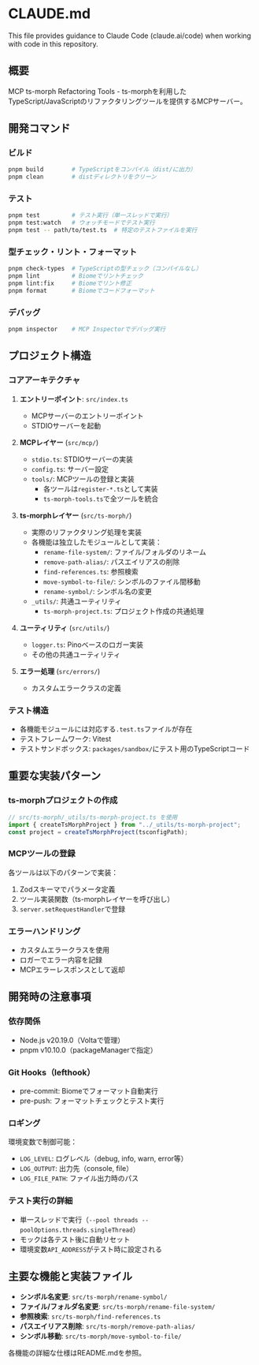 # CLAUDE.md

This file provides guidance to Claude Code (claude.ai/code) when working with code in this repository.

## 概要

MCP ts-morph Refactoring Tools - ts-morphを利用したTypeScript/JavaScriptのリファクタリングツールを提供するMCPサーバー。

## 開発コマンド

### ビルド
```bash
pnpm build        # TypeScriptをコンパイル（dist/に出力）
pnpm clean        # distディレクトリをクリーン
```

### テスト
```bash
pnpm test         # テスト実行（単一スレッドで実行）
pnpm test:watch   # ウォッチモードでテスト実行
pnpm test -- path/to/test.ts  # 特定のテストファイルを実行
```

### 型チェック・リント・フォーマット
```bash
pnpm check-types  # TypeScriptの型チェック（コンパイルなし）
pnpm lint         # Biomeでリントチェック
pnpm lint:fix     # Biomeでリント修正
pnpm format       # Biomeでコードフォーマット
```

### デバッグ
```bash
pnpm inspector    # MCP Inspectorでデバッグ実行
```

## プロジェクト構造

### コアアーキテクチャ

1. **エントリーポイント**: `src/index.ts`
   - MCPサーバーのエントリーポイント
   - STDIOサーバーを起動

2. **MCPレイヤー** (`src/mcp/`)
   - `stdio.ts`: STDIOサーバーの実装
   - `config.ts`: サーバー設定
   - `tools/`: MCPツールの登録と実装
     - 各ツールは`register-*.ts`として実装
     - `ts-morph-tools.ts`で全ツールを統合

3. **ts-morphレイヤー** (`src/ts-morph/`)
   - 実際のリファクタリング処理を実装
   - 各機能は独立したモジュールとして実装：
     - `rename-file-system/`: ファイル/フォルダのリネーム
     - `remove-path-alias/`: パスエイリアスの削除
     - `find-references.ts`: 参照検索
     - `move-symbol-to-file/`: シンボルのファイル間移動
     - `rename-symbol/`: シンボル名の変更
   - `_utils/`: 共通ユーティリティ
     - `ts-morph-project.ts`: プロジェクト作成の共通処理

4. **ユーティリティ** (`src/utils/`)
   - `logger.ts`: Pinoベースのロガー実装
   - その他の共通ユーティリティ

5. **エラー処理** (`src/errors/`)
   - カスタムエラークラスの定義

### テスト構造

- 各機能モジュールには対応する`.test.ts`ファイルが存在
- テストフレームワーク: Vitest
- テストサンドボックス: `packages/sandbox/`にテスト用のTypeScriptコード

## 重要な実装パターン

### ts-morphプロジェクトの作成
```typescript
// src/ts-morph/_utils/ts-morph-project.ts を使用
import { createTsMorphProject } from "../_utils/ts-morph-project";
const project = createTsMorphProject(tsconfigPath);
```

### MCPツールの登録
各ツールは以下のパターンで実装：
1. Zodスキーマでパラメータ定義
2. ツール実装関数（ts-morphレイヤーを呼び出し）
3. `server.setRequestHandler`で登録

### エラーハンドリング
- カスタムエラークラスを使用
- ロガーでエラー内容を記録
- MCPエラーレスポンスとして返却

## 開発時の注意事項

### 依存関係
- Node.js v20.19.0（Voltaで管理）
- pnpm v10.10.0（packageManagerで指定）

### Git Hooks（lefthook）
- pre-commit: Biomeでフォーマット自動実行
- pre-push: フォーマットチェックとテスト実行

### ロギング
環境変数で制御可能：
- `LOG_LEVEL`: ログレベル（debug, info, warn, error等）
- `LOG_OUTPUT`: 出力先（console, file）
- `LOG_FILE_PATH`: ファイル出力時のパス

### テスト実行の詳細
- 単一スレッドで実行（`--pool threads --poolOptions.threads.singleThread`）
- モックは各テスト後に自動リセット
- 環境変数`API_ADDRESS`がテスト時に設定される

## 主要な機能と実装ファイル

- **シンボル名変更**: `src/ts-morph/rename-symbol/`
- **ファイル/フォルダ名変更**: `src/ts-morph/rename-file-system/`
- **参照検索**: `src/ts-morph/find-references.ts`
- **パスエイリアス削除**: `src/ts-morph/remove-path-alias/`
- **シンボル移動**: `src/ts-morph/move-symbol-to-file/`

各機能の詳細な仕様はREADME.mdを参照。